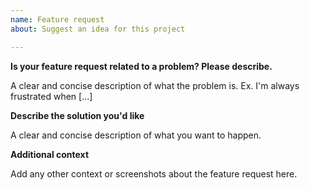 ```yaml
---
name: Feature request
about: Suggest an idea for this project

---
```


<!--

Thank you for being interested in vscode-deno!

Have you read vscode-deno's Code of Conduct? By filing an Issue, you are expected to comply with it, including treating everyone with respect: https://github.com/justjavac/vscode-deno/blob/master/CODE_OF_CONDUCT.md

Do you want to ask a question? Are you looking for support? The stackoverflow is the best place for getting support: https://stackoverflow.com

-->

**Is your feature request related to a problem? Please describe.**

A clear and concise description of what the problem is. Ex. I'm always frustrated when [...]

**Describe the solution you'd like**

A clear and concise description of what you want to happen.

**Additional context**

Add any other context or screenshots about the feature request here.
